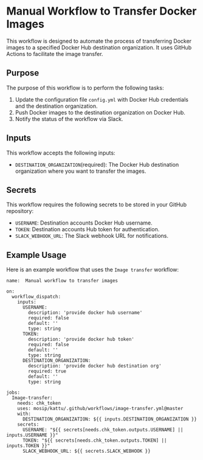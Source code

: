 # Manual Workflow to Transfer Docker Images

This workflow is designed to automate the process of transferring Docker images to a specified Docker Hub destination organization.
It uses GitHub Actions to facilitate the image transfer.

## Purpose

The purpose of this workflow is to perform the following tasks:

1. Update the configuration file `config.yml` with Docker Hub credentials and the destination organization.
2. Push Docker images to the destination organization on Docker Hub. 
3. Notify the status of the workflow via Slack.

## Inputs

This workflow accepts the following inputs:
- `DESTINATION_ORGANIZATION`(required): The Docker Hub destination organization where you want to transfer the images.

## Secrets

This workflow requires the following secrets to be stored in your GitHub repository:
- `USERNAME`: Destination accounts Docker Hub username.
- `TOKEN`: Destination accounts Hub token for authentication.
- `SLACK_WEBHOOK_URL`: The Slack webhook URL for notifications.

## Example Usage

Here is an example workflow that uses the `Image transfer` workflow:
```
name:  Manual workflow to transfer images

on:
  workflow_dispatch:
    inputs:
      USERNAME:
        description: 'provide docker hub username'
        required: false
        default: ''
        type: string
      TOKEN:
        description: 'provide docker hub token'
        required: false
        default: ''
        type: string
      DESTINATION_ORGANIZATION:
        description: 'provide docker hub destination org'
        required: true
        default: ''
        type: string

jobs:
  Image-transfer:
    needs: chk_token
    uses: mosip/kattu/.github/workflows/image-transfer.yml@master
    with:
      DESTINATION_ORGANIZATION: ${{ inputs.DESTINATION_ORGANIZATION }}
    secrets:
      USERNAME: "${{ secrets[needs.chk_token.outputs.USERNAME] || inputs.USERNAME }}"
      TOKEN: "${{ secrets[needs.chk_token.outputs.TOKEN] || inputs.TOKEN }}"
      SLACK_WEBHOOK_URL: ${{ secrets.SLACK_WEBHOOK }}
```